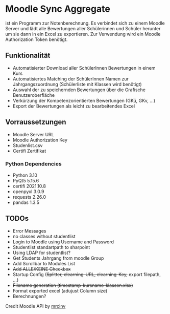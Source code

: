 # Moodle Sync Aggregate
ist ein Programm zur Notenberechnung. Es verbindet sich zu einem Moodle Server und lädt alle Bewertungen aller
Schülerinnen und Schüler herunter um sie dann in ein Excel zu exportieren. Zur Verwendung wird ein Moodle Authorization
Token benötigt. 

## Funktionalität

- Automatisierter Download aller SchülerInnen Bewertungen in einem Kurs
- Automatisiertes Matching der SchülerInnen Namen zur Jahrgangszuordnung (Schülerliste mit Klassen wird benötigt)
- Auswahl der zu speichernden Bewertungen über die Grafische Benutzeroberfläche
- Verkürzung der Kompetenzorientierten Bewertungen (GKü, GKv, ...)
- Export der Bewertungen als leicht zu bearbeitendes Excel

## Vorraussetzungen

- Moodle Server URL
- Moodle Authorization Key
- Studenlist.csv
- Certifi Zertifikat

### Python Dependencies

- Python 3.10
- PyQt5 5.15.6
- certifi 2021.10.8
- openpyxl 3.0.9
- requests 2.26.0
- pandas 1.3.5

## TODOs

- Error Messages
- no classes without studentlist
- Login to Moodle using Username and Password
- Studentlist standartpath to sharpoint
- Using LDAP for studentlist?
- Get Students Jahrgang from moodle Group
- Add Scrollbar to Modules List
- ~~Add ALLE/KEINE Checkbox~~
- Startup Config (~~Splitter, elearning-URL, elearning-Key,~~ export filepath, ...)
- ~~Filename generation (timestamp-kursname-klassen.xlsx)~~
- Format exported excel (adujust Column size)
- Berechnungen?

Credit Moodle API by [mrcinv](https://github.com/mrcinv/moodle_api.py)

